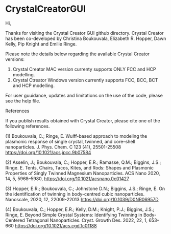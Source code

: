 # CrystalCreatorGUI

Hi, 

Thanks for visiting the Crystal Creator GUI github directory. Crystal Creator has been co-developed by Christina Boukouvala, Elizabeth R. Hopper, Dawn Kelly, Pip Knight  and Emilie Ringe.

Please note the details below regarding the available Crystal Creator versions:

1. Crystal Creator MAC version currenty supports ONLY FCC and HCP modelling.
2. Crystal Ctreator Windows version currently supports FCC, BCC, BCT and HCP modelling.

For user guuidance, updates and limitations on the use of the code, please see the help file. 

References

If you publish results obtained with Crystal Creator, please cite one of the following references. 

(1) Boukouvala, C.; Ringe, E. Wulff-based approach to modeling the plasmonic response of single crystal, twinned, and core–shell nanoparticles. J. Phys. Chem. C 123 (41), 25501-25508 https://doi.org/10.1021/acs.jpcc.9b07584

(2) Asselin, J.; Boukouvala, C.; Hopper, E.R.; Ramasse, Q.M.; Biggins, J.S.; Ringe. E. Tents, Chairs, Tacos, Kites, and Rods: Shapes and Plasmonic Properties of Singly Twinned Magnesium Nanoparticles. ACS Nano 2020, 14, 5, 5968–5980, https://doi.org/10.1021/acsnano.0c01427

(3) Hopper, E.R.; Boukouvala, C.; Johnstone D.N.; Biggins, J.S.; Ringe, E. On the identification of twinning in body-centred cubic nanoparticles. Nanoscale, 2020, 12, 22009-22013 https://doi.org/10.1039/D0NR06957D

(4) Boukouvala, C.; Hopper, E.R.; Kelly, D.M.; Knight, P.J.; Biggins, J.S.; Ringe, E. Beyond Simple Crystal Systems: Identifying Twinning in Body-Centered Tetragonal Nanoparticles. Cryst. Growth Des. 2022, 22, 1, 653–660 https://doi.org/10.1021/acs.cgd.1c01188


    
